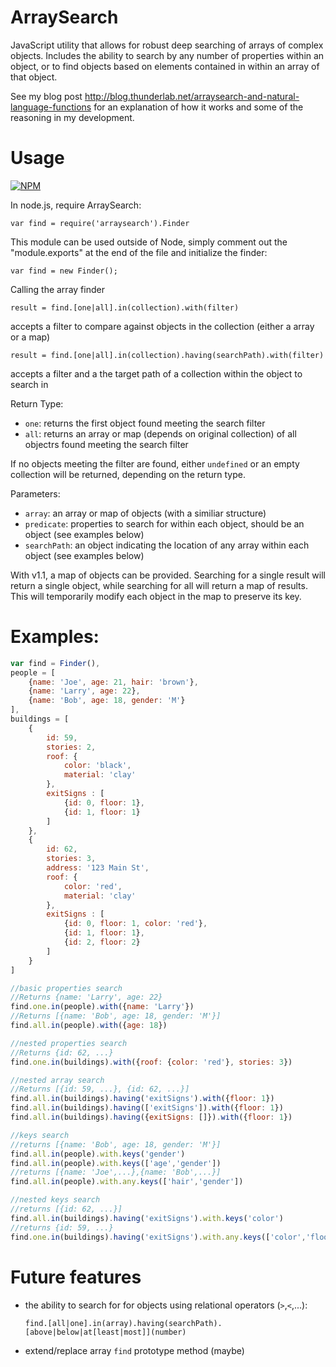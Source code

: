 # ArraySearch
JavaScript utility that allows for robust deep searching of arrays of complex objects. Includes the ability to search by any number of properties within an object, or to find objects based on elements contained in within an array of that object.

See my blog post http://blog.thunderlab.net/arraysearch-and-natural-language-functions
for an explanation of how it works and some of the reasoning in my development.

# Usage

[![NPM](https://nodei.co/npm/arraysearch.png)](https://npmjs.org/package/arraysearch)

In node.js, require ArraySearch:

`var find = require('arraysearch').Finder`

This module can be used outside of Node, simply comment out the "module.exports" at the end of the file and initialize the finder:

`var find = new Finder();`

Calling the array finder

`result = find.[one|all].in(collection).with(filter)`

accepts a filter to compare against objects in the collection (either a array or a map)

`result = find.[one|all].in(collection).having(searchPath).with(filter)`

accepts a filter and a the target path of a collection within the object to search in

Return Type:
 - `one`: returns the first object found meeting the search filter
 - `all`: returns an array or map (depends on original collection) of all objectrs found meeting the search filter
 
If no objects meeting the filter are found, either `undefined` or an empty collection will be returned, depending on the return type.

Parameters:
 - `array`: an array or map of objects (with a similiar structure)
 - `predicate`: properties to search for within each object, should be an object (see examples below)
 - `searchPath`: an object indicating the location of any array within each object (see examples below)

With v1.1, a map of objects can be provided. Searching for a single result will return a single object, while searching for all will return a map of results. This will temporarily modify each object in the map to preserve its key.

# Examples:

```javascript
var find = Finder(),
people = [
	{name: 'Joe', age: 21, hair: 'brown'},
	{name: 'Larry', age: 22},
	{name: 'Bob', age: 18, gender: 'M'}
],
buildings = [
	{
		id: 59,
		stories: 2,
		roof: {
			color: 'black',
			material: 'clay'
		},
		exitSigns : [
			{id: 0, floor: 1},
			{id: 1, floor: 1}
		]
	},
	{
		id: 62,
		stories: 3,
		address: '123 Main St',
		roof: {
			color: 'red',
			material: 'clay'
		},
		exitSigns : [
			{id: 0, floor: 1, color: 'red'},
			{id: 1, floor: 1},
			{id: 2, floor: 2}
		]
	}
]

//basic properties search
//Returns {name: 'Larry', age: 22}
find.one.in(people).with({name: 'Larry'})
//Returns [{name: 'Bob', age: 18, gender: 'M'}]
find.all.in(people).with({age: 18})

//nested properties search
//Returns {id: 62, ...}
find.one.in(buildings).with({roof: {color: 'red'}, stories: 3})

//nested array search
//Returns [{id: 59, ...}, {id: 62, ...}]
find.all.in(buildings).having('exitSigns').with({floor: 1})
find.all.in(buildings).having(['exitSigns']).with({floor: 1})
find.all.in(buildings).having({exitSigns: []}).with({floor: 1})

//keys search
//returns [{name: 'Bob', age: 18, gender: 'M'}]
find.all.in(people).with.keys('gender')
find.all.in(people).with.keys(['age','gender'])
//returns [{name: 'Joe',...},{name: 'Bob',...}]
find.all.in(people).with.any.keys(['hair','gender'])

//nested keys search
//returns [{id: 62, ...}]
find.all.in(buildings).having('exitSigns').with.keys('color')
//returns {id: 59, ...}
find.one.in(buildings).having('exitSigns').with.any.keys(['color','floor'])
```

# Future features
 - the ability to search for for objects using relational operators (`>`,`<`,...):

	`find.[all|one].in(array).having(searchPath).[above|below|at[least|most]](number)`
 - extend/replace array `find` prototype method (maybe)
